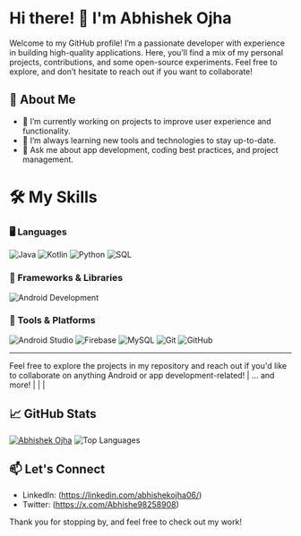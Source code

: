 # Hi there! 👋 I'm Abhishek Ojha

Welcome to my GitHub profile! I’m a passionate developer with experience in building high-quality applications. Here, you’ll find a mix of my personal projects, contributions, and some open-source experiments. Feel free to explore, and don’t hesitate to reach out if you want to collaborate!

## 🚀 About Me
- 🔭 I’m currently working on projects to improve user experience and functionality.
- 🌱 I’m always learning new tools and technologies to stay up-to-date.
- 💬 Ask me about app development, coding best practices, and project management.

# 🛠 My Skills

### 🖥️ Languages
![Java](https://img.shields.io/badge/Java-007396?style=for-the-badge&logo=java&logoColor=white)
![Kotlin](https://img.shields.io/badge/Kotlin-0095D5?style=for-the-badge&logo=kotlin&logoColor=white)
![Python](https://img.shields.io/badge/Python-3776AB?style=for-the-badge&logo=python&logoColor=white)
![SQL](https://img.shields.io/badge/SQL-4479A1?style=for-the-badge&logo=MySQL&logoColor=white)

### 📱 Frameworks & Libraries
![Android Development](https://img.shields.io/badge/Android%20App%20Development-3DDC84?style=for-the-badge&logo=android&logoColor=white)

### 🧰 Tools & Platforms
![Android Studio](https://img.shields.io/badge/Android%20Studio-3DDC84?style=for-the-badge&logo=android-studio&logoColor=white)
![Firebase](https://img.shields.io/badge/Firebase-FFCA28?style=for-the-badge&logo=firebase&logoColor=black)
![MySQL](https://img.shields.io/badge/MySQL-4479A1?style=for-the-badge&logo=mysql&logoColor=white)
![Git](https://img.shields.io/badge/Git-F05032?style=for-the-badge&logo=git&logoColor=white)
![GitHub](https://img.shields.io/badge/GitHub-181717?style=for-the-badge&logo=github&logoColor=white)

---

Feel free to explore the projects in my repository and reach out if you'd like to collaborate on anything Android or app development-related!
| ... and more! |  |  |

## 📈 GitHub Stats

[![Abhishek Ojha](https://github-readme-stats.vercel.app/api?username=abhishekojha06)](https://github.com/abhishekojha06/github-readme-stats)
![Top Languages](https://github-readme-stats.vercel.app/api/top-langs/?username=abhishekojha06&layout=compact&theme=tonkonight)

## 📫 Let's Connect
- LinkedIn: (https://linkedin.com/abhishekojha06/)
- Twitter: (https://x.com/Abhishe98258908)

Thank you for stopping by, and feel free to check out my work!
